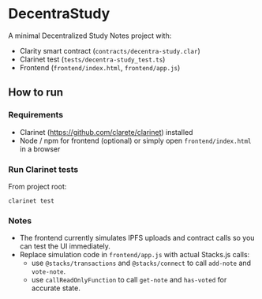 # DecentraStudy

A minimal Decentralized Study Notes project with:
- Clarity smart contract (`contracts/decentra-study.clar`)
- Clarinet test (`tests/decentra-study_test.ts`)
- Frontend (`frontend/index.html`, `frontend/app.js`)

## How to run

### Requirements
- Clarinet (https://github.com/clarete/clarinet) installed
- Node / npm for frontend (optional) or simply open `frontend/index.html` in a browser

### Run Clarinet tests
From project root:
```
clarinet test
```

### Notes
- The frontend currently simulates IPFS uploads and contract calls so you can test the UI immediately.
- Replace simulation code in `frontend/app.js` with actual Stacks.js calls:
  - use `@stacks/transactions` and `@stacks/connect` to call `add-note` and `vote-note`.
  - use `callReadOnlyFunction` to call `get-note` and `has-voted` for accurate state.
